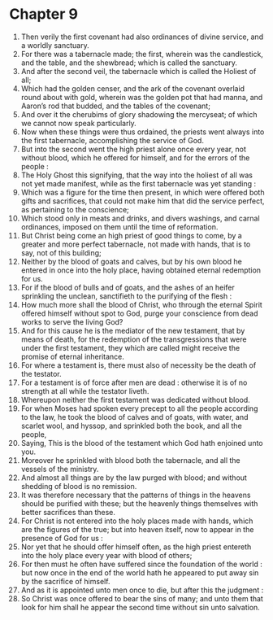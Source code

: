 # Chapter 9

1. Then verily the first covenant had also ordinances of divine service, and a worldly sanctuary.
2. For there was a tabernacle made; the first, wherein was the candlestick, and the table, and the shewbread; which is called the sanctuary.
3. And after the second veil, the tabernacle which is called the Holiest of all;
4. Which had the golden censer, and the ark of the covenant overlaid round about with gold, wherein was the golden pot that had manna, and Aaron’s rod that budded, and the tables of the covenant;
5. And over it the cherubims of glory shadowing the mercyseat; of which we cannot now speak particularly.
6. Now when these things were thus ordained, the priests went always into the first tabernacle, accomplishing the service of God.
7. But into the second went the high priest alone once every year, not without blood, which he offered for himself, and for the errors of the people :
8. The Holy Ghost this signifying, that the way into the holiest of all was not yet made manifest, while as the first tabernacle was yet standing :
9. Which was a figure for the time then present, in which were offered both gifts and sacrifices, that could not make him that did the service perfect, as pertaining to the conscience;
10. Which stood only in meats and drinks, and divers washings, and carnal ordinances, imposed on them until the time of reformation.
11. But Christ being come an high priest of good things to come, by a greater and more perfect tabernacle, not made with hands, that is to say, not of this building;
12. Neither by the blood of goats and calves, but by his own blood he entered in once into the holy place, having obtained eternal redemption for us.
13. For if the blood of bulls and of goats, and the ashes of an heifer sprinkling the unclean, sanctifieth to the purifying of the flesh :
14. How much more shall the blood of Christ, who through the eternal Spirit offered himself without spot to God, purge your conscience from dead works to serve the living God?
15. And for this cause he is the mediator of the new testament, that by means of death, for the redemption of the transgressions that were under the first testament, they which are called might receive the promise of eternal inheritance.
16. For where a testament is, there must also of necessity be the death of the testator.
17. For a testament is of force after men are dead : otherwise it is of no strength at all while the testator liveth.
18. Whereupon neither the first testament was dedicated without blood.
19. For when Moses had spoken every precept to all the people according to the law, he took the blood of calves and of goats, with water, and scarlet wool, and hyssop, and sprinkled both the book, and all the people,
20. Saying, This is the blood of the testament which God hath enjoined unto you.
21. Moreover he sprinkled with blood both the tabernacle, and all the vessels of the ministry.
22. And almost all things are by the law purged with blood; and without shedding of blood is no remission.
23. It was therefore necessary that the patterns of things in the heavens should be purified with these; but the heavenly things themselves with better sacrifices than these.
24. For Christ is not entered into the holy places made with hands, which are the figures of the true; but into heaven itself, now to appear in the presence of God for us :
25. Nor yet that he should offer himself often, as the high priest entereth into the holy place every year with blood of others;
26. For then must he often have suffered since the foundation of the world : but now once in the end of the world hath he appeared to put away sin by the sacrifice of himself.
27. And as it is appointed unto men once to die, but after this the judgment :
28. So Christ was once offered to bear the sins of many; and unto them that look for him shall he appear the second time without sin unto salvation.


